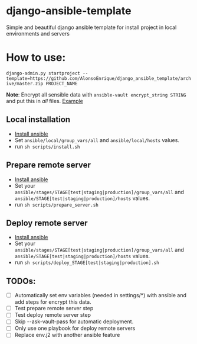 # django-ansible-template
Simple and beautiful django ansible template for install project in local environments and servers

# How to use:

`django-admin.py startproject --template=https://github.com/AlonsoEnrique/django_ansible_template/archive/master.zip PROJECT_NAME`

**Note**: Encrypt all sensible data with `ansible-vault encrypt_string STRING` and put this in _all_ files.
[Example](https://stackoverflow.com/questions/30209062/ansible-how-to-encrypt-some-variables-in-an-inventory-file-in-a-separate-vault/44241343#44241343)


## Local installation
* [Install ansible](https://docs.ansible.com/ansible/2.7/installation_guide/intro_installation.html#installing-the-control-machine)
* Set `ansible/local/group_vars/all` and `ansible/local/hosts` values.
* run `sh scripts/install.sh`

## Prepare remote server
* [Install ansible](https://docs.ansible.com/ansible/2.7/installation_guide/intro_installation.html#installing-the-control-machine)
* Set your `ansible/stages/STAGE[test|staging|production]/group_vars/all` and `ansible/STAGE[test|staging|production]/hosts` values.
* run `sh scripts/prepare_server.sh`

## Deploy remote server
* [Install ansible](https://docs.ansible.com/ansible/2.7/installation_guide/intro_installation.html#installing-the-control-machine)
* Set your `ansible/stages/STAGE[test|staging|production]/group_vars/all` and `ansible/STAGE[test|staging|production]/hosts` values.
* run `sh scripts/deploy_STAGE[test|staging|production].sh`

## TODOs:
- [ ] Automatically set env variables (needed in settings/*) with ansible and
add steps for encrypt this data.
- [ ] Test prepare remote server step
- [ ] Test deploy remote server step
- [ ] Skip --ask-vault-pass for automatic deployment.
- [ ] Only use one playbook for deploy remote servers
- [ ] Replace env.j2 with another ansible feature
